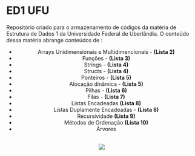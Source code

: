 # ED1 UFU
Repositório criado para o armazenamento de códigos da matéria de Estrutura de Dados 1 da Universidade Federal de Uberlândia. O conteúdo 
dessa matéria abrange conteúdos de :
<center><ul>
  <li>Arrays Unidimensionais e Multidimencionais - <b>(Lista 2)</b></li>
  <li>Funções - <b>(Lista 3)</b></li>
  <li>Strings - <b>(Lista 4)</b></li>
  <li>Structs - <b>(Lista 4)</b></li>
  <li>Ponteiros - <b>(Lista 5)</b></li>
  <li>Alocação dinâmica - <b>(Lista 5)</b></li>
  <li>Pilhas - <b>(Lista 6)</b></li>
  <li>Filas - <b>(Lista 7)</b></li>
  <li>Listas Encadeadas  <b>(Lista 8)</b></li>
  <li>Listas Duplamente Encadeadas - <b>(Lista 8)</b></li>
  <li>Recursividade  <b>(Lista 9)</b></li>
  <li>Métodos de Ordenação  <b>(Lista 10)</b></li>
  <li>Árvores</li>
<ul>
  
  </center>
  <br>
  <center>
  <img src="https://media.giphy.com/media/iGpHt2H22k1orjgT9b/giphy.gif"/>
    </center>
